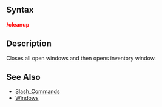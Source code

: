 ## Syntax

**<span style="color:red">/cleanup</span>**

## Description

Closes all open windows and then opens inventory window.

## See Also

-   [Slash_Commands](slash-commands.md)
-   [Windows](windows.md)


